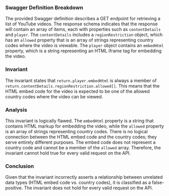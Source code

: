 ### Swagger Definition Breakdown
The provided Swagger definition describes a GET endpoint for retrieving a list of YouTube videos. The response schema indicates that the response will contain an array of items, each with properties such as `contentDetails` and `player`. The `contentDetails` includes a `regionRestriction` object, which has an `allowed` property that is an array of strings representing country codes where the video is viewable. The `player` object contains an `embedHtml` property, which is a string representing an HTML iframe tag for embedding the video.

### Invariant
The invariant states that `return.player.embedHtml` is always a member of `return.contentDetails.regionRestriction.allowed[]`. This means that the HTML embed code for the video is expected to be one of the allowed country codes where the video can be viewed.

### Analysis
This invariant is logically flawed. The `embedHtml` property is a string that contains HTML markup for embedding the video, while the `allowed` property is an array of strings representing country codes. There is no logical connection between the HTML embed code and the country codes; they serve entirely different purposes. The embed code does not represent a country code and cannot be a member of the `allowed` array. Therefore, the invariant cannot hold true for every valid request on the API.

### Conclusion
Given that the invariant incorrectly asserts a relationship between unrelated data types (HTML embed code vs. country codes), it is classified as a false-positive. The invariant does not hold for every valid request on the API.
